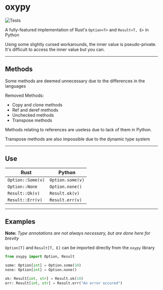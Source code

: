 # oxypy
![Tests](https://img.shields.io/github/actions/workflow/status/Ross-Morgan/oxypy/tests.yml)

A fully-featured implementation of Rust's `Option<T>` and `Result<T, E>` in Python

Using some slightly cursed workarounds, the inner value is pseudo-private. It's difficult to access the inner value but you can.

---

## Methods

Some methods are deemed unnecessary due to the differences in the languages

Removed Methods:

- Copy and clone methods
- Ref and deref methods
- Unchecked methods
- Transpose methods

Methods relating to references are useless due to lack of them in Python.

Transpose methods are also impossible due to the dynamic type system

---

## Use

|Rust               |Python            |
|-------------------|------------------|
| `Option::Some(v)` | `Option.some(v)` |
| `Option::None`    | `Option.none()`  |
| `Result::Ok(v)`   | `Result.ok(v)`   |
| `Result::Err(v)`  | `Result.err(v)`  |

---

## Examples

**Note:** *Type annotations are not always necessary, but are done here for brevity*

`Option[T]` and `Result[T, E]` can be imported directly from the `oxypy` library

```python
from oxypy import Option, Result

some: Option[int] = Option.some(10)
none: Option[int] = Option.none()

ok: Result[int, str] = Result.ok(10)
err: Result[int, str] = Result.err("An error occured")
```
